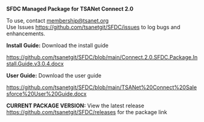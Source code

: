 <b>SFDC Managed Package for TSANet Connect 2.0</b>

To use, contact membership@tsanet.org </br>
Use Issues https://github.com/tsanetgit/SFDC/issues to log bugs and enhancements.

<b>Install Guide:</b>  Download the install guide

https://github.com/tsanetgit/SFDC/blob/main/Connect.2.0.SFDC.Package.Install.Guide.v3.0.4.docx

<b>User Guide:</b>  Download the user guide  

https://github.com/tsanetgit/SFDC/blob/main/TSANet%20Connect%20Salesforce%20User%20Guide.docx

<b>CURRENT PACKAGE VERSION:</b>
View the latest release https://github.com/tsanetgit/SFDC/releases for the package link


